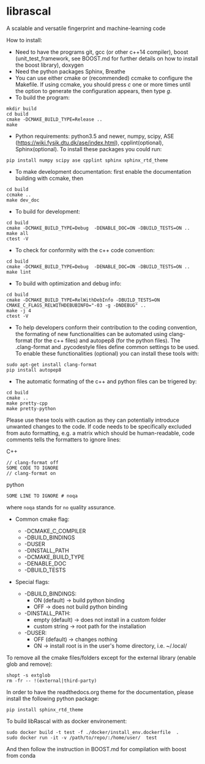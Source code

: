 # librascal
A scalable and versatile fingerprint and machine-learning code

How to install:
* Need to have the programs git, gcc (or other c++14 compiler), boost (unit_test_framework, see BOOST.md for further details on how to install the boost library), doxygen
* Need the python packages Sphinx, Breathe
* You can use either cmake or (recommended) ccmake to configure the Makefile. If using ccmake, you should press *c* one or more times until the option to generate the configuration appears, then type *g*.
* To build the program:
```Shell
mkdir build
cd build
cmake -DCMAKE_BUILD_TYPE=Release ..
make
```

* Python requirements: python3.5 and newer, numpy, scipy, ASE (https://wiki.fysik.dtu.dk/ase/index.html), cpplint(optional), Sphinx(optional). To install these packages you could run:
```Shell
pip install numpy scipy ase cpplint sphinx sphinx_rtd_theme
```

* To make development documentation: first enable the documentation building with ccmake, then
```Shell
cd build
ccmake ..
make dev_doc
```

* To build for development:
```Shell
cd build
cmake -DCMAKE_BUILD_TYPE=Debug  -DENABLE_DOC=ON -DBUILD_TESTS=ON ..
make all
ctest -V
```

* To check for conformity with the c++ code convention:
```Shell
cd build
cmake -DCMAKE_BUILD_TYPE=Debug  -DENABLE_DOC=ON -DBUILD_TESTS=ON ..
make lint
```

* To build with optimization and debug info:
```Shell
cd build
cmake -DCMAKE_BUILD_TYPE=RelWithDebInfo -DBUILD_TESTS=ON  CMAKE_C_FLAGS_RELWITHDEBUBINFO="-03 -g -DNDEBUG" ..
make -j 4
ctest -V
```

* To help developers conform their contribution to the coding convention, the formating of new functionalities can be automated using clang-format (for the c++ files) and autopep8 (for the python files). The .clang-format and .pycodestyle files define common settings to be used. To enable these functionalities (optional) you can install these tools with:
```Shell
sudo apt-get install clang-format
pip install autopep8
```
* The automatic formating of the c++ and python files can be trigered by:
```Shell
cd build
cmake ..
make pretty-cpp
make pretty-python
```
Please use these tools with caution as they can potentially introduce unwanted changes to the code.
If code needs to be specifically excluded from auto formatting, e.g. a matrix which should be human-readable, code comments tells the formatters to ignore lines:

C++
```
// clang-format off
SOME CODE TO IGNORE
// clang-format on
```

python
```
SOME LINE TO IGNORE # noqa
```
where `noqa` stands for `no` `q`uality `a`ssurance.

* Common cmake flag:
  + -DCMAKE_C_COMPILER
  + -DBUILD_BINDINGS
  + -DUSER
  + -DINSTALL_PATH
  + -DCMAKE_BUILD_TYPE
  + -DENABLE_DOC
  + -DBUILD_TESTS

* Special flags:
  + -DBUILD_BINDINGS:
    + ON (default) -> build python binding
    + OFF -> does not build python binding
  + -DINSTALL_PATH:
    + empty (default) -> does not install in a custom folder
    + custom string -> root path for the installation
  + -DUSER:
    + OFF (default) -> changes nothing
    + ON -> install root is in the user's home directory, i.e. ~/.local/

To remove all the cmake files/folders except for the external library (enable glob and remove):
```
shopt -s extglob
rm -fr -- !(external|third-party)
```
In order to have the readthedocs.org theme for the documentation, please install the following python package:
```Shell
pip install sphinx_rtd_theme
```

To build libRascal with as docker environement:
```
sudo docker build -t test -f ./docker/install_env.dockerfile  .
sudo docker run -it -v /path/to/repo/:/home/user/  test
```
And then follow the instruction in BOOST.md for compilation with boost from conda
